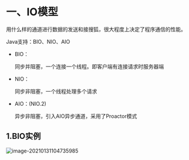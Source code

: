 # 一、IO模型

​    用什么样的通道进行数据的发送和接搜狐，很大程度上决定了程序通信的性能。

Java支持：BIO、NIO、AIO

- BIO：

  同步并阻塞，一个连接一个线程。即客户端有连接请求时服务器端

- NIO：

  同步非阻塞，一个线程处理多个请求

- AIO：(NIO.2)

  异步非阻塞，引入AIO异步通道，采用了Proactor模式





## 1.BIO实例

![image-20210131104735985](https://gitee.com/likeloveC/picture_bed/raw/master/img/8.26/20210131104743.png)